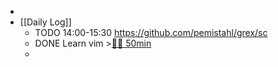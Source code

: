 -
- [[Daily Log]]
	- TODO 14:00-15:30 https://github.com/pemistahl/grex/sc
	- DONE Learn vim >[🍅🍅 50min](#agenda-pomo://?t=f-1685346284211-1500%2Cf-1685350356195-1500)
	-